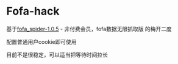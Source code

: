 # Fofa-hack

基于[fofa_spider-1.0.5](https://github.com/FightingForWhat/fofa_spider-1.0.5) - 非付费会员，fofa数据无限抓取版 的梅开二度

配置普通用户cookie即可使用

目前不是很稳定，可以适当把等待时间拉长

